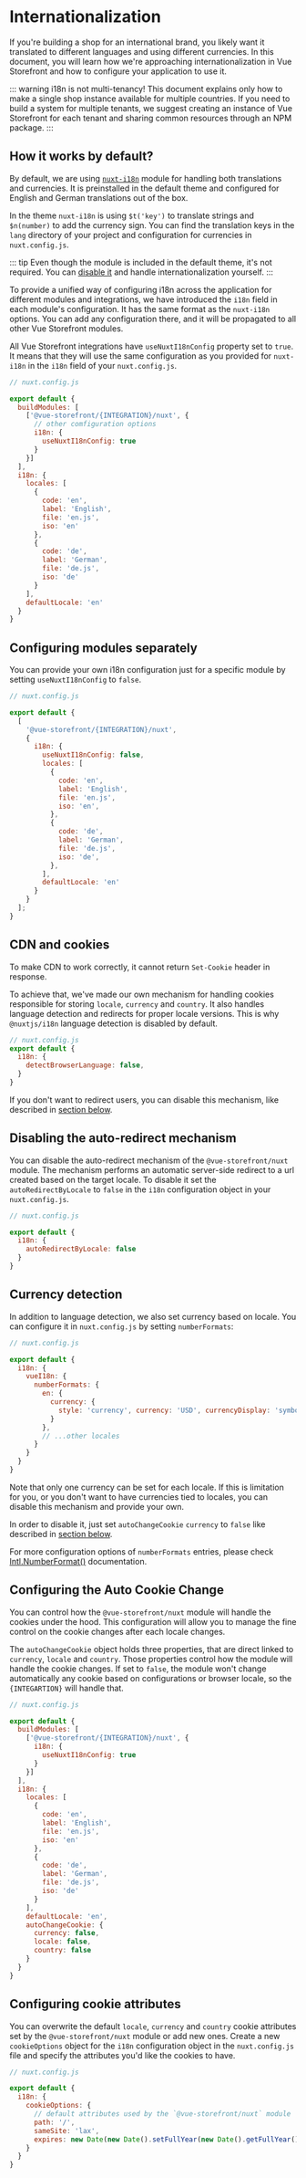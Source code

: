 # Internationalization

If you're building a shop for an international brand, you likely want it translated to different languages and using different currencies. In this document, you will learn how we're approaching internationalization in Vue Storefront and how to configure your application to use it.

::: warning i18n is not multi-tenancy!
This document explains only how to make a single shop instance available for multiple countries. If you need to build a system for multiple tenants, we suggest creating an instance of Vue Storefront for each tenant and sharing common resources through an NPM package.
:::

## How it works by default?

By default, we are using [`nuxt-i18n`](https://i18n.nuxtjs.org/) module for handling both translations and currencies. It is preinstalled in the default theme and configured for English and German translations out of the box.

In the theme `nuxt-i18n` is using `$t('key')` to translate strings and `$n(number)` to add the currency sign. You can find the translation keys in the `lang` directory of your project and configuration for currencies in `nuxt.config.js`.

::: tip
Even though the module is included in the default theme, it's not required. You can [disable it](#configuring-modules-separately) and handle internationalization yourself.
:::

To provide a unified way of configuring i18n across the application for different modules and integrations, we have introduced the `i18n` field in each module's configuration. It has the same format as the `nuxt-i18n` options. You can add any configuration there, and it will be propagated to all other Vue Storefront modules.

All Vue Storefront integrations have `useNuxtI18nConfig` property set to `true`. It means that they will use the same configuration as you provided for `nuxt-i18n` in the `i18n` field of your `nuxt.config.js`.

```js
// nuxt.config.js

export default {
  buildModules: [
    ['@vue-storefront/{INTEGRATION}/nuxt', {
      // other comfiguration options
      i18n: {
        useNuxtI18nConfig: true
      }
    }]
  ],
  i18n: {
    locales: [
      {
        code: 'en',
        label: 'English',
        file: 'en.js',
        iso: 'en'
      },
      {
        code: 'de',
        label: 'German',
        file: 'de.js',
        iso: 'de'
      }
    ],
    defaultLocale: 'en'
  }
}

```

## Configuring modules separately

You can provide your own i18n configuration just for a specific module by setting `useNuxtI18nConfig` to `false`.

```js
// nuxt.config.js

export default {
  [
    '@vue-storefront/{INTEGRATION}/nuxt',
    {
      i18n: {
        useNuxtI18nConfig: false,
        locales: [
          {
            code: 'en',
            label: 'English',
            file: 'en.js',
            iso: 'en',
          },
          {
            code: 'de',
            label: 'German',
            file: 'de.js',
            iso: 'de',
          },
        ],
        defaultLocale: 'en'
      }
    }
  ];
}
```
## CDN and cookies

To make CDN to work correctly, it cannot return `Set-Cookie` header in response.

To achieve that, we've made our own mechanism for handling cookies responsible for
storing `locale`, `currency` and `country`.
It also handles language detection and redirects for proper locale versions.
This is why `@nuxtjs/i18n` language detection is disabled by default.

```js
// nuxt.config.js
export default {
  i18n: {
    detectBrowserLanguage: false,
  }
}
```

If you don't want to redirect users, you can disable this mechanism, like described in [section below](#disabling-the-auto-redirect-mechanism).

## Disabling the auto-redirect mechanism

You can disable the auto-redirect mechanism of the `@vue-storefront/nuxt` module. The mechanism performs an automatic server-side redirect to a url created based on the target locale. To disable it set the `autoRedirectByLocale` to `false` in the `i18n` configuration object in your `nuxt.config.js`.

```js
// nuxt.config.js

export default {
  i18n: {
    autoRedirectByLocale: false
  }
}
```

## Currency detection

In addition to language detection, we also set currency based on locale. You can configure it in `nuxt.config.js` by setting `numberFormats`:

```js
// nuxt.config.js

export default {
  i18n: {
    vueI18n: {
      numberFormats: {
        en: {
          currency: {
            style: 'currency', currency: 'USD', currencyDisplay: 'symbol'
          }
        },
        // ...other locales
      }
    }
  }
}

```

Note that only one currency can be set for each locale. If this is limitation for you, or
you don't want to have currencies tied to locales, you can disable this mechanism
and provide your own.

In order to disable it, just set `autoChangeCookie` `currency`
to `false` like described in [section below](#configuring-the-auto-cookie-change).

For more configuration options of `numberFormats` entries, please check [Intl.NumberFormat()](https://developer.mozilla.org/en-US/docs/web/javascript/reference/global_objects/intl/numberformat) documentation.

## Configuring the Auto Cookie Change
You can control how the `@vue-storefront/nuxt` module will handle the cookies under the hood. This configuration will allow you to manage the fine control on the cookie changes after each locale changes.

The `autoChangeCookie` object holds three properties, that are direct linked to `currency`, `locale` and `country`. Those properties control how the module will handle the cookie changes. If set to `false`, the module won't change automatically any cookie based on configurations or browser locale, so the `{INTEGARTION}` will handle that.

```js
// nuxt.config.js

export default {
  buildModules: [
    ['@vue-storefront/{INTEGRATION}/nuxt', {
      i18n: {
        useNuxtI18nConfig: true
      }
    }]
  ],
  i18n: {
    locales: [
      {
        code: 'en',
        label: 'English',
        file: 'en.js',
        iso: 'en'
      },
      {
        code: 'de',
        label: 'German',
        file: 'de.js',
        iso: 'de'
      }
    ],
    defaultLocale: 'en',
    autoChangeCookie: {
      currency: false,
      locale: false,
      country: false
    }
  }
}
```
## Configuring cookie attributes

You can overwrite the default `locale`, `currency` and `country` cookie attributes set by the `@vue-storefront/nuxt` module or add new ones. Create a new `cookieOptions` object for the `i18n` configuration object in the `nuxt.config.js` file and specify the attributes you'd like the cookies to have.

```js
// nuxt.config.js

export default {
  i18n: {
    cookieOptions: {
      // default attributes used by the `@vue-storefront/nuxt` module
      path: '/',
      sameSite: 'lax',
      expires: new Date(new Date().setFullYear(new Date().getFullYear() + 1))
    }
  }
}
```
